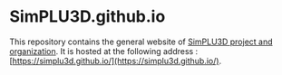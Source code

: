 # SimPLU3D.github.io

This repository contains the general website of [SimPLU3D project and organization](https://github.com/SimPLU3D). It is hosted at the following address : [https://simplu3d.github.io/](https://simplu3d.github.io/).
